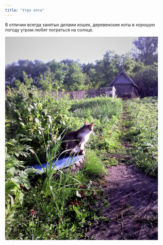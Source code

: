 ```yaml
---
title: "Утро кота"
---
```


В отличии всегда занятых делами кошек, деревенские коты в хорошую погоду утром любят погреться на солнце.

![](/2022-06-28-0001.jpg)